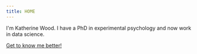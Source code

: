 ```yaml
---
title: HOME
---
```


I'm Katherine Wood. I have a PhD in experimental psychology and now work in data science.

[Get to know me better!](/about "Get to know me better!")